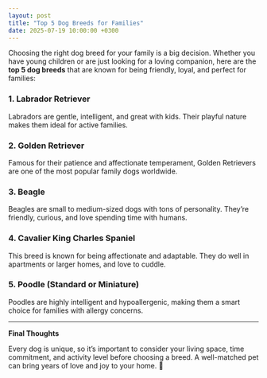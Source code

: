 ```yaml
---
layout: post
title: "Top 5 Dog Breeds for Families"
date: 2025-07-19 10:00:00 +0300
---
```


Choosing the right dog breed for your family is a big decision. Whether you have young children or are just looking for a loving companion, here are the **top 5 dog breeds** that are known for being friendly, loyal, and perfect for families:

### 1. Labrador Retriever
Labradors are gentle, intelligent, and great with kids. Their playful nature makes them ideal for active families.

### 2. Golden Retriever
Famous for their patience and affectionate temperament, Golden Retrievers are one of the most popular family dogs worldwide.

### 3. Beagle
Beagles are small to medium-sized dogs with tons of personality. They’re friendly, curious, and love spending time with humans.

### 4. Cavalier King Charles Spaniel
This breed is known for being affectionate and adaptable. They do well in apartments or larger homes, and love to cuddle.

### 5. Poodle (Standard or Miniature)
Poodles are highly intelligent and hypoallergenic, making them a smart choice for families with allergy concerns.

---

**Final Thoughts**

Every dog is unique, so it’s important to consider your living space, time commitment, and activity level before choosing a breed. A well-matched pet can bring years of love and joy to your home. 🐶

